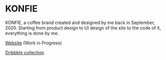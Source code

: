 # KONFIE

KONFIE, a coffee brand created and designed by me back in September, 2020. Starting from product design to UI design of the site to the code of it, everything is done by me.

[Website](https://shm-dsgn.github.io/KONFIE/) (Work in Progress)

[Dribbble collection](https://dribbble.com/shm_dsgn/collections/3389904-KONFIE-Coffee-Branding)
